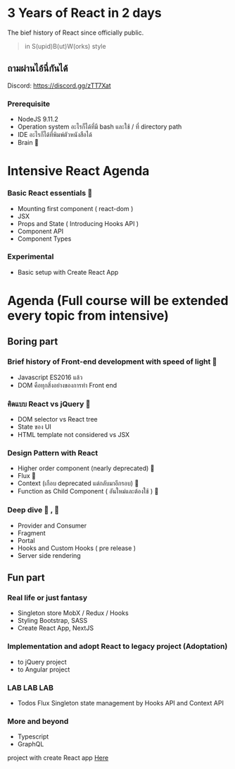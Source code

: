 # 3 Years of React in 2 days

The bief history of React since officially public.

> in S(upid)B(ut)W(orks) style

## ถามผ่านไอ้นี่กันได้
Discord: https://discord.gg/zTT7Xat

### Prerequisite
- NodeJS 9.11.2
- Operation system อะไรก็ได้ที่มี bash และใช้ / ที่ directory path 
- IDE อะไรก็ได้ที่พิมพ์ตัวหนังสือได้
- Brain 🧠

# Intensive React Agenda
### Basic React essentials 🐸
- Mounting first component ( react-dom )
- JSX
- Props and State ( Introducing Hooks API )
- Component API
- Component Types

### Experimental
- Basic setup with Create React App


# Agenda (Full course will be extended every topic from intensive)

## Boring part
### Brief history of Front-end development with speed of light 🦄
- Javascript ES2016 แล้ว
- DOM คือทุกสิ่งอย่างของการทำ Front end

### คิดแบบ React vs jQuery 🦄
- DOM selector vs React tree
- State ของ UI
- HTML template not considered vs JSX

### Design Pattern with React 
- Higher order component (nearly deprecated) 🐸
- Flux 🐸
- Context (เกือบ deprecated แต่กลับมาอีกรอบ) 🦄
- Function as Child Component ( อันใหม่และต้องใช้ ) 🦄

### Deep dive 🦄 , 🐸
- Provider and Consumer
- Fragment
- Portal
- Hooks and Custom Hooks ( pre release )
- Server side rendering

## Fun part
### Real life or just fantasy
- Singleton store MobX / Redux / Hooks
- Styling Bootstrap, SASS
- Create React App, NextJS

### Implementation and adopt React to legacy project (Adoptation)
- to jQuery project
- to Angular project


### LAB LAB LAB
- Todos Flux Singleton state management by Hooks API and Context API


### More and beyond
- Typescript
- GraphQL

project with create React app [Here](https://github.com/facebook/create-react-app)
